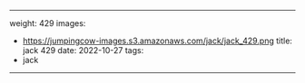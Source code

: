 
---
weight: 429
images:
- https://jumpingcow-images.s3.amazonaws.com/jack/jack_429.png
title: jack 429
date: 2022-10-27
tags:
- jack
---
